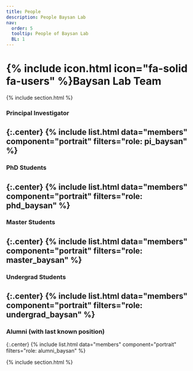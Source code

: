 ```yaml
---
title: People
description: People Baysan Lab
nav:
  order: 5
  tooltip: People of Baysan Lab
  BL: 1
---
```


# {% include icon.html icon="fa-solid fa-users" %}Baysan Lab Team

{% include section.html %}

### Principal Investigator
{:.center}
{% include list.html data="members" component="portrait" filters="role: pi_baysan" %}
---
### PhD Students
{:.center}
{% include list.html data="members" component="portrait" filters="role: phd_baysan" %}
---
### Master Students
{:.center}
{% include list.html data="members" component="portrait" filters="role: master_baysan" %}
---
### Undergrad Students
{:.center}
{% include list.html data="members" component="portrait" filters="role: undergrad_baysan" %}
---
### Alumni (with last known position)
{:.center}
{% include list.html data="members" component="portrait" filters="role: alumni_baysan" %}

{% include section.html %}